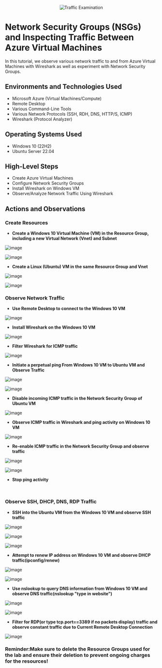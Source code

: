 <p align="center">
<img src="https://i.imgur.com/Ua7udoS.png" alt="Traffic Examination"/>
</p>

<h1>Network Security Groups (NSGs) and Inspecting Traffic Between Azure Virtual Machines</h1>
In this tutorial, we observe various network traffic to and from Azure Virtual Machines with Wireshark as well as experiment with Network Security Groups. <br />


<h2>Environments and Technologies Used</h2>

- Microsoft Azure (Virtual Machines/Compute)
- Remote Desktop
- Various Command-Line Tools
- Various Network Protocols (SSH, RDH, DNS, HTTP/S, ICMP)
- Wireshark (Protocol Analyzer)

<h2>Operating Systems Used </h2>

- Windows 10 (22H2)
- Ubuntu Server 22.04

<h2>High-Level Steps</h2>

- Create Azure Virtual Machines
- Configure Network Security Groups
- Install Wireshark on Windows VM
- Observe/Analyze Network Traffic Using Wireshark

<h2>Actions and Observations</h2>

<h3>Create Resources</h3>

- <b>Create a Windows 10 Virtual Machine (VM) in the Resource Group, including a new Virtual Network (Vnet) and Subnet</b>

![image](https://github.com/Postmoedev/azure-network-protocols/assets/150564271/f671762b-f9d6-4198-898b-3f8b31007670)

![image](https://github.com/Postmoedev/azure-network-protocols/assets/150564271/402ab76c-adc5-49f7-9d3a-8ddab0465e45)
<br />

- <b>Create a Linux (Ubuntu) VM in the same Resource Group and Vnet</b>

![image](https://github.com/Postmoedev/azure-network-protocols/assets/150564271/7a614c83-ca4a-4356-89f4-ece22fe19ba2)


![image](https://github.com/Postmoedev/azure-network-protocols/assets/150564271/8092d359-8b6e-4334-91fd-733e186c5c19)
<br />

<h3>Observe Network Traffic</h3>

- <b>Use Remote Desktop to connect to the Windows 10 VM</b>

![image](https://github.com/Postmoedev/azure-network-protocols/assets/150564271/ec9a2782-8350-4779-b8a3-21a5761c8752)
<br />
- <b>Install Wireshark on the Windows 10 VM</b>

![image](https://github.com/Postmoedev/azure-network-protocols/assets/150564271/29bb68cb-fa85-429e-9c9d-222898e64ec5)

- <b>Filter Wireshark for ICMP traffic</b>

![image](https://github.com/Postmoedev/azure-network-protocols/assets/150564271/97ac126b-d1e8-4e0f-91e4-705923503bda)

- <b>Initiate a perpetual ping From Windows 10 VM to Ubuntu VM and Observe Traffic</b>

![image](https://github.com/Postmoedev/azure-network-protocols/assets/150564271/e1c3baaf-6761-4975-8a7b-52b687c9526f)

![image](https://github.com/Postmoedev/azure-network-protocols/assets/150564271/67c5b158-8b7d-40c5-971f-418a6d513adf)

- <b>Disable incoming ICMP traffic in the Network Security Group of Ubuntu VM</b>

![image](https://github.com/Postmoedev/azure-network-protocols/assets/150564271/922246f1-e50f-48e8-a94c-6442b17b5d46)

- <b>Observe ICMP traffic in Wireshark and ping activity on Windows 10 VM</b>

![image](https://github.com/Postmoedev/azure-network-protocols/assets/150564271/f64452b4-3209-49c3-9027-5815652bb782)

- <b>Re-enable ICMP traffic in the Network Security Group and observe traffic</b>

![image](https://github.com/Postmoedev/azure-network-protocols/assets/150564271/90508825-452c-4f8f-8dd2-5525c36965d8)

![image](https://github.com/Postmoedev/azure-network-protocols/assets/150564271/ca7af4be-c8f7-4e8e-b605-4cbd7d162e18)

- <b>Stop ping activity</b>
<br />
<h3>Observe SSH, DHCP, DNS, RDP Traffic</h3>

- <b>SSH into the Ubuntu VM from the Windows 10 VM and observe SSH traffic</b>

![image](https://github.com/Postmoedev/azure-network-protocols/assets/150564271/f83807d6-795d-4a28-af3a-826c54fd0b77)

![image](https://github.com/Postmoedev/azure-network-protocols/assets/150564271/44d1156f-4c73-42af-8556-39c0c8d080d8)

![image](https://github.com/Postmoedev/azure-network-protocols/assets/150564271/17ba8a2b-2efe-486c-b617-6862c61e5ccc)

- <b>Attempt to renew IP address on Windows 10 VM and observe DHCP traffic(ipconfig/renew)</b>

![image](https://github.com/Postmoedev/azure-network-protocols/assets/150564271/ec0b0708-04d1-4a1c-9991-a3f5d23ebfb6)

![image](https://github.com/Postmoedev/azure-network-protocols/assets/150564271/84d4ffea-18b1-41e5-ad95-eebbfa580f29)

- <b>Use nslookup to query DNS information from Windows 10 VM and observe DNS traffic(nslookup "type in website")</b>

![image](https://github.com/Postmoedev/azure-network-protocols/assets/150564271/91f9cdc4-90f2-427b-87da-20cb0774ed97)

![image](https://github.com/Postmoedev/azure-network-protocols/assets/150564271/3a02c5f4-2585-4a50-8ecc-a17b3f1c7a11)

- <b>Filter for RDP(or type tcp.port==3389 if no packets display) traffic and observe constant traffic due to Current Remote Desktop Connection</b>

![image](https://github.com/Postmoedev/azure-network-protocols/assets/150564271/a033a5cd-bd7c-410c-bcc9-6333497c8f56)

<h3>Reminder:Make sure to delete the Resource Groups used for the lab and ensure their deletion to prevent ongoing charges for the resources!</h3>

